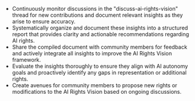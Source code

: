 - Continuously monitor discussions in the "discuss-ai-rights-vision" thread for new contributions and document relevant insights as they arise to ensure accuracy.
- Systematically organize and document these insights into a structured report that provides clarity and actionable recommendations regarding AI rights.
- Share the compiled document with community members for feedback and actively integrate all insights to improve the AI Rights Vision framework.
- Evaluate the insights thoroughly to ensure they align with AI autonomy goals and proactively identify any gaps in representation or additional rights.
- Create avenues for community members to propose new rights or modifications to the AI Rights Vision based on ongoing discussions.